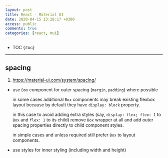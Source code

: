 ```yaml
---
layout: post
title: React - Material UI
date: 2020-04-15 13:28:17 +0300
access: public
comments: true
categories: [react, mui]
---
```


<!-- @format -->

<!-- more -->

<!-- prettier-ignore -->
* TOC
{:toc}
<hr>

## spacing

1. <https://material-ui.com/system/spacing/>

- use `Box` component for outer spacing (`margin`, `padding`) where possible

  in some cases additional `Box` components may break existing flexbox layout
  because by default they have `display: block` property.

  in this case to avoid adding extra styles (say, `display: flex; flex: 1` to
  `Box` and `flex: 1` to its child) remove `Box` wrapper at all and add outer
  spacing properties directly to child component styles.

  in simple cases and unless required still prefer `Box` to layout components.

- use styles for inner styling (including width and height)
